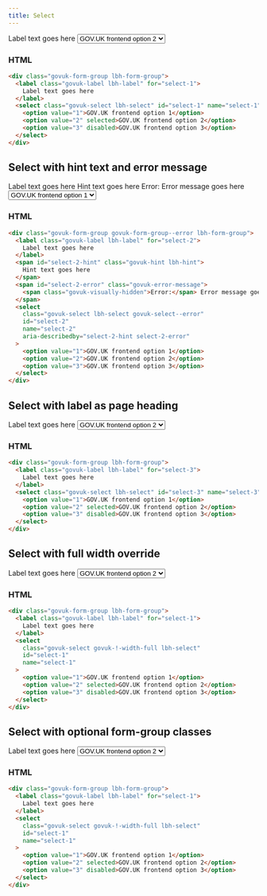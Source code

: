 ```yaml
---
title: Select
---
```


<div class="govuk-form-group lbh-form-group">
  <label class="govuk-label lbh-label" for="select-1">
    Label text goes here
  </label>
  <select class="govuk-select lbh-select" id="select-1" name="select-1">
      <option value="1">GOV.UK frontend option 1</option>
      <option value="2" selected>GOV.UK frontend option 2</option>
      <option value="3" disabled>GOV.UK frontend option 3</option>
  </select>
</div>

### HTML

```html
<div class="govuk-form-group lbh-form-group">
  <label class="govuk-label lbh-label" for="select-1">
    Label text goes here
  </label>
  <select class="govuk-select lbh-select" id="select-1" name="select-1">
    <option value="1">GOV.UK frontend option 1</option>
    <option value="2" selected>GOV.UK frontend option 2</option>
    <option value="3" disabled>GOV.UK frontend option 3</option>
  </select>
</div>
```

## Select with hint text and error message

<div class="govuk-form-group govuk-form-group--error lbh-form-group">
  <label class="govuk-label lbh-label" for="select-2">
    Label text goes here
  </label>
  <span id="select-2-hint" class="govuk-hint lbh-hint">
    Hint text goes here
  </span>
  <span id="select-2-error" class="govuk-error-message">
  <span class="govuk-visually-hidden">Error:</span> Error message goes here
  </span>
  <select class="govuk-select lbh-select govuk-select--error" id="select-2" name="select-2" aria-describedby="select-2-hint select-2-error">
      <option value="1">GOV.UK frontend option 1</option>
      <option value="2">GOV.UK frontend option 2</option>
      <option value="3">GOV.UK frontend option 3</option>
  </select>
</div>

### HTML

```html
<div class="govuk-form-group govuk-form-group--error lbh-form-group">
  <label class="govuk-label lbh-label" for="select-2">
    Label text goes here
  </label>
  <span id="select-2-hint" class="govuk-hint lbh-hint">
    Hint text goes here
  </span>
  <span id="select-2-error" class="govuk-error-message">
    <span class="govuk-visually-hidden">Error:</span> Error message goes here
  </span>
  <select
    class="govuk-select lbh-select govuk-select--error"
    id="select-2"
    name="select-2"
    aria-describedby="select-2-hint select-2-error"
  >
    <option value="1">GOV.UK frontend option 1</option>
    <option value="2">GOV.UK frontend option 2</option>
    <option value="3">GOV.UK frontend option 3</option>
  </select>
</div>
```

## Select with label as page heading

<div class="govuk-form-group lbh-form-group">
  <label class="govuk-label lbh-label" for="select-3">
    Label text goes here
  </label>
  <select class="govuk-select lbh-select" id="select-3" name="select-3">
      <option value="1">GOV.UK frontend option 1</option>
      <option value="2" selected>GOV.UK frontend option 2</option>
      <option value="3" disabled>GOV.UK frontend option 3</option>
  </select>
</div>

### HTML

```html
<div class="govuk-form-group lbh-form-group">
  <label class="govuk-label lbh-label" for="select-3">
    Label text goes here
  </label>
  <select class="govuk-select lbh-select" id="select-3" name="select-3">
    <option value="1">GOV.UK frontend option 1</option>
    <option value="2" selected>GOV.UK frontend option 2</option>
    <option value="3" disabled>GOV.UK frontend option 3</option>
  </select>
</div>
```

## Select with full width override

<div class="govuk-form-group lbh-form-group">
  <label class="govuk-label lbh-label" for="select-1">
    Label text goes here
  </label>
  <select class="govuk-select govuk-!-width-full lbh-select" id="select-1" name="select-1">
      <option value="1">GOV.UK frontend option 1</option>
      <option value="2" selected>GOV.UK frontend option 2</option>
      <option value="3" disabled>GOV.UK frontend option 3</option>
  </select>
</div>

### HTML

```html
<div class="govuk-form-group lbh-form-group">
  <label class="govuk-label lbh-label" for="select-1">
    Label text goes here
  </label>
  <select
    class="govuk-select govuk-!-width-full lbh-select"
    id="select-1"
    name="select-1"
  >
    <option value="1">GOV.UK frontend option 1</option>
    <option value="2" selected>GOV.UK frontend option 2</option>
    <option value="3" disabled>GOV.UK frontend option 3</option>
  </select>
</div>
```

## Select with optional form-group classes

<div class="govuk-form-group lbh-form-group">
  <label class="govuk-label lbh-label" for="select-1">
    Label text goes here
  </label>
  <select class="govuk-select govuk-!-width-full lbh-select" id="select-1" name="select-1">
      <option value="1">GOV.UK frontend option 1</option>
      <option value="2" selected>GOV.UK frontend option 2</option>
      <option value="3" disabled>GOV.UK frontend option 3</option>
  </select>
</div>

### HTML

```html
<div class="govuk-form-group lbh-form-group">
  <label class="govuk-label lbh-label" for="select-1">
    Label text goes here
  </label>
  <select
    class="govuk-select govuk-!-width-full lbh-select"
    id="select-1"
    name="select-1"
  >
    <option value="1">GOV.UK frontend option 1</option>
    <option value="2" selected>GOV.UK frontend option 2</option>
    <option value="3" disabled>GOV.UK frontend option 3</option>
  </select>
</div>
```
